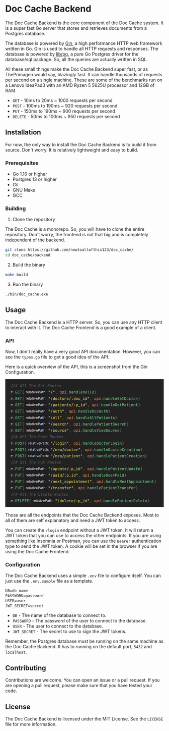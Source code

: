 # Doc Cache Backend

The Doc Cache Backend is the core component of the Doc Cache system. It is a
super fast Go server that stores and retrieves documents from a Postgres database.

The database is powered by [Gin](https://gin-gonic.com/), a high performance
HTTP web framework written in Go. Gin is used to handle all HTTP requests and
responses. The database is powered by [lib/pq](https://github.com/lib/pq), a
pure Go Postgres driver for the database/sql package. 
So, all the queries are actually written in SQL.

All these small things make the Doc Cache Backend super fast, or as ThePrimagen would say, blazingly fast. It can handle
thousands of requests per second on a single machine.
These are some of the benchmarks run on a Lenovo IdeaPad3 with an AMD Ryzen 5 5625U processor and 12GB of RAM.

- `GET` - 10ms to 20ms ~ 1000 requests per second
- `POST` - 100ms to 190ms ~ 920 requests per second
- `PUT` - 150ms to 190ms ~ 900 requests per second
- `DELETE` - 50ms to 100ms ~ 950 requests per second

## Installation

For now, the only way to install the Doc Cache Backend is to build it from source.
Don't worry. It is relatively lightweight and easy to build.

### Prerequisites

- Go 1.16 or higher
- Postgres 13 or higher
- Git
- GNU Make
- GCC

### Building

1. Clone the repository

The Doc Cache is a monorepo. So, you will have to clone the entire repository.
Don't worry, the frontend is not that big and is completely independent of the
backend.

```bash
git clone https://github.com/newtoallofthis123/doc_cache/
cd doc_cache/backend
```

2. Build the binary

```bash
make build
```

3. Run the binary

```bash
./bin/doc_cache.exe
```

## Usage

The Doc Cache Backend is a HTTP server. So, you can use any HTTP client to
interact with it. The Doc Cache Frontend is a good example of a client.

### API

Now, I don't really have a very good API documentation. However, you can see
the `types.go` file to get a good idea of the API.

Here is a quick overview of the API, this is a screenshot from the Gin Configuration.

![API](/backend/assets/api.png)

Those are all the endpoints that the Doc Cache Backend exposes.
Most to all of them are self explanatory and need a JWT token to access.

You can create the `/login` endpoint without a JWT token. It will return a JWT
token that you can use to access the other endpoints.
If you are using something like Insomnia or Postman, you can use the `Bearer`
authentication type to send the JWT token. A cookie will be set in the browser
if you are using the Doc Cache Frontend.

### Configuration

The Doc Cache Backend uses a simple `.env` file to configure itself. You can
just use the `.env.sample` file as a template.

```env
DB=db_name
PASSWORD=password
USER=user
JWT_SECRET=secret
```

- `DB` - The name of the database to connect to.
- `PASSWORD` - The password of the user to connect to the database.
- `USER` - The user to connect to the database.
- `JWT_SECRET` - The secret to use to sign the JWT tokens.

Remember, the Postgres database must be running on the same machine as the Doc
Cache Backend. It has to running on the default port, `5432` and `localhost`.

## Contributing

Contributions are welcome. You can open an issue or a pull request. If you are
opening a pull request, please make sure that you have tested your code.

## License

The Doc Cache Backend is licensed under the MIT License. See the `LICENSE` file
for more information.